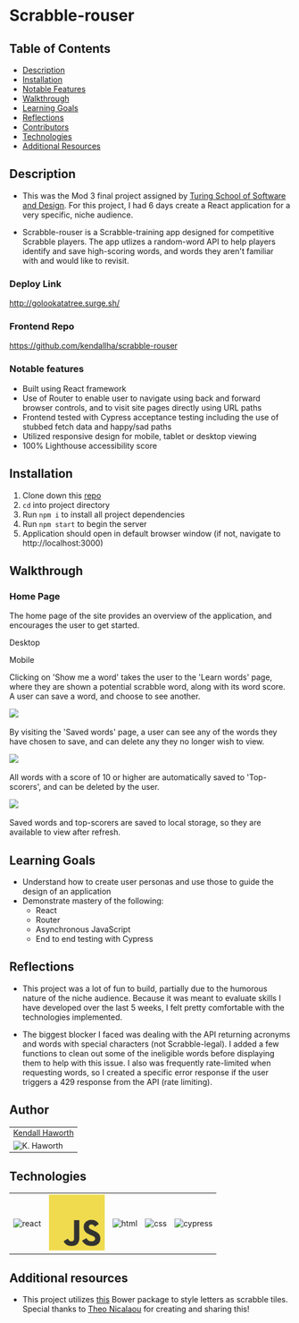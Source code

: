 # Scrabble-rouser

## Table of Contents
* [Description](#description)
* [Installation](#installation)
* [Notable Features](#notable-features)
* [Walkthrough](#walkthrough)
* [Learning Goals](#learning-goals)
* [Reflections](#reflections)
* [Contributors](#contributors)
* [Technologies](#technologies)
* [Additional Resources](#additional-resources)

## Description

 - This was the Mod 3 final project assigned by [Turing School of Software and Design](www.turing.edu). For this project, I had 6 days create a React application for a very specific, niche audience. 

 - Scrabble-rouser is a Scrabble-training app designed for competitive Scrabble players. The app utlizes a random-word API to help players identify and save high-scoring words, and words they aren't familiar with and would like to revisit.


### Deploy Link

http://golookatatree.surge.sh/

### Frontend Repo

https://github.com/kendallha/scrabble-rouser


### Notable features

 - Built using React framework
 - Use of Router to enable user to navigate using back and forward browser controls, and to visit site pages directly using URL paths
 - Frontend tested with Cypress acceptance testing including the use of stubbed fetch data and happy/sad paths
 - Utilized responsive design for mobile, tablet or desktop viewing
 - 100% Lighthouse accessibility score


## Installation
1. Clone down this [repo](https://github.com/kendallha/scrabble-rouser)
2. `cd` into project directory
3. Run `npm i` to install all project dependencies
4. Run `npm start` to begin the server
5. Application should open in default browser window (if not, navigate to http://localhost:3000)


## Walkthrough

### Home Page
The home page of the site provides an overview of the application, and encourages the user to get started.

Desktop

Mobile 

Clicking on 'Show me a word' takes the user to the 'Learn words' page, where they are shown a potential scrabble word, along with its word score. A user can save a word, and choose to see another.

<img src="https://media.giphy.com/media/k945xn7yt5GuXWKEiP/giphy.gif" width="400">

By visiting the 'Saved words' page, a user can see any of the words they have chosen to save, and can delete any they no longer wish to view.

<img src="https://media.giphy.com/media/0WUAcv9NrzB0YEwE0q/giphy.gif" width="400">


All words with a score of 10 or higher are automatically saved to 'Top-scorers', and can be deleted by the user.

<img src="https://media.giphy.com/media/kUqj1vCaLE3dbguOBn/giphy.gif" width="400">

Saved words and top-scorers are saved to local storage, so they are available to view after refresh.

## Learning Goals

- Understand how to create user personas and use those to guide the design of an application
- Demonstrate mastery of the following:
  - React
  - Router
  - Asynchronous JavaScript
  - End to end testing with Cypress

## Reflections

- This project was a lot of fun to build, partially due to the humorous nature of the niche audience. Because it was meant to evaluate skills I have developed over the last 5 weeks, I felt pretty comfortable with the technologies implemented. 

- The biggest blocker I faced was dealing with the API returning acronyms and words with special characters (not Scrabble-legal). I added a few functions to clean out some of the ineligible words before displaying them to help with this issue. I also was frequently rate-limited when requesting words,  so I created a specific error response if the user triggers a 429 response from the API (rate limiting). 

## Author
<table>
    <tr>
      <td><a href="https://github.com/kendallha">Kendall Haworth</td>
    </tr>
    <tr>
      <td><img src="https://avatars.githubusercontent.com/u/25498241?v=4" alt="K. Haworth" width="125" height="auto" /></td>
    </tr>
</table>

## Technologies
<table>
  <tr>
    <td><img src="https://mildaintrainings.com/wp-content/uploads/2017/11/react-logo.png" alt="react" width="100" height="auto" /></td>
    <td><img src="https://raw.githubusercontent.com/voodootikigod/logo.js/master/js.png" alt="javascript" width="100" height="auto" /></td>
    <td><img src="https://cdn.pixabay.com/photo/2017/08/05/11/16/logo-2582748_1280.png" alt="html" width="100" height="auto" /></td>
    <td><img src="https://www.pinclipart.com/picdir/middle/175-1759459_eng-a-med-kamel-frameworks-css-css-logo.png" alt="css" width="100" height="auto" /></td>
    <td><img src="https://media-exp1.licdn.com/dms/image/C4E0BAQGhE8jNwjlc3w/company-logo_200_200/0/1554836371931?e=2159024400&v=beta&t=tQbdczcJ9C9g1pggtEXpC5CQgaFxCZn_d3CAOyeWWDU" alt="cypress" width="100" height="auto" /></td>
  </tr> 
</table>

## Additional resources
  - This project utilizes [this](http://theonicolaou.github.io/scrabble-tiles/) Bower package to style letters as scrabble tiles. Special thanks to [Theo Nicalaou](https://github.com/theonicolaou) for creating and sharing this!



